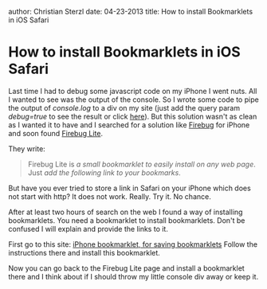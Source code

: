 author: Christian Sterzl
date: 04-23-2013
title: How to install Bookmarklets in iOS Safari

# How to install Bookmarklets in iOS Safari

Last time I had to debug some javascript code on my iPhone I went nuts. All I wanted to see was the output of the console. So I wrote some code to pipe the output of _console.log_ to a div on my site (just add the query param _debug=true_ to see the result or click [here](?debug=true#blog/how-to-install-bookmarklets-in-ios)). But this solution wasn't as clean as I wanted it to have and I searched for a solution like [Firebug](https://getfirebug.com/) for iPhone and soon found [Firebug Lite](https://getfirebug.com/firebuglite).

They write: 

> Firebug Lite is _a small bookmarklet to easily install on any web page_. Just _add the following link to your bookmarks_. 

But have you ever tried to store a link in Safari on your iPhone which does not start with http? It does not work. Really. Try it. No chance.

After at least two hours of search on the web I found a way of installing bookmarklets. You need a bookmarklet to install bookmarklets. Don't be confused I will explain and provide the links to it.

First go to this site: [iPhone bookmarklet, for saving bookmarklets](http://www.thecssninja.com/javascript/iphone-bookmarklet)
Follow the instructions there and install this bookmarklet.

Now you can go back to the Firebug Lite page and install a bookmarklet there and I think about if I should throw my little console div away or keep it.
